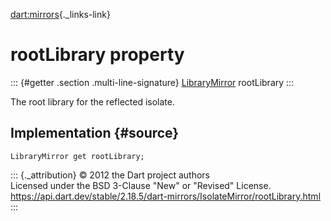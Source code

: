 [dart:mirrors](../../dart-mirrors/dart-mirrors-library){._links-link}

rootLibrary property
====================

::: {#getter .section .multi-line-signature}
[LibraryMirror](../librarymirror-class) rootLibrary
:::

The root library for the reflected isolate.

Implementation {#source}
--------------

``` {.language-dart data-language="dart"}
LibraryMirror get rootLibrary;
```

::: {._attribution}
© 2012 the Dart project authors\
Licensed under the BSD 3-Clause \"New\" or \"Revised\" License.\
<https://api.dart.dev/stable/2.18.5/dart-mirrors/IsolateMirror/rootLibrary.html>
:::
